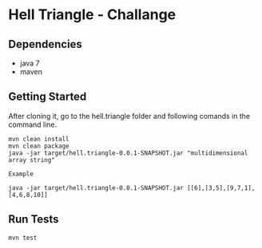 # Hell Triangle - Challange

## Dependencies
* java 7
* maven

## Getting Started
After cloning it, go to the hell.triangle folder and following comands in the command line.
```
mvn clean install
mvn clean package
java -jar target/hell.triangle-0.0.1-SNAPSHOT.jar "multidimensional array string"

Example

java -jar target/hell.triangle-0.0.1-SNAPSHOT.jar [[6],[3,5],[9,7,1],[4,6,8,10]]

```

## Run Tests
```
mvn test
```

